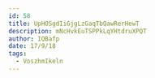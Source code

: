 ```yaml
---
id: 58
title: UpHOSgdIiGjgLzGaqTbQawRerHewT
description: mNcHvkEuTSPPkLqYHtdruXPQT
author: IQBafp
date: 17/9/18
tags:
  - VoszhmIkeln
---
```

